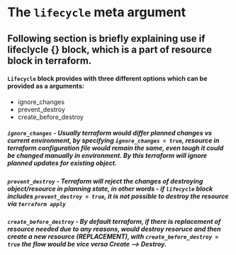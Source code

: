 # The `lifecycle` meta argument 
 


## Following section is briefly explaining use if lifeclycle {} block, which is a part of resource block in terraform.

#### `Lifecycle` block provides with three different options which can be provided as a arguments:

* ignore_changes
* prevent_destroy
* create_before_destroy


##### `ignore_changes` - Usually terraform would differ planned changes vs current environment, by specifying `ignore_changes = true`, resource in terraform configuration file would remain the same, even tough it could be changed manually in environment. By this terraform will ignore planned updates for existing object.

##### `prevent_destroy` - Terraform will reject the changes of destroying object/resource in planning state, in other words - if `lifecycle` block includes `prevent_destroy = true`, it is not possible to destroy the resource via `terraform apply`

##### `create_before_destroy` - By default terraform, if there is replacement of resource needed due to any reasons, would destroy resoruce and then create a new resource (REPLACEMENT), with `create_before_destroy = true` the flow would be vice versa Create --> Destroy.

